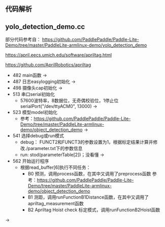 ## 代码解析
## yolo_detection_demo.cc

部分代码参考自：
https://github.com/PaddlePaddle/Paddle-Lite-Demo/tree/master/PaddleLite-armlinux-demo/yolo_detection_demo

https://april.eecs.umich.edu/software/apriltag.html

https://github.com/AprilRobotics/apriltag

* 482 main函数
->
* 487 日志easylogging初始化
->
* 498 摄像头cap初始化
->
* 513 串口serial初始化
    * 57600波特率，8数据位，无奇偶校验位，1停止位
    serialPort("/dev/ttyACM0", 13000)
->
* 523 模型model初始化
    * 参考：https://github.com/PaddlePaddle/Paddle-Lite-Demo/tree/master/PaddleLite-armlinux-demo/object_detection_demo
->
* 541 选择debug或run模式
    * debug：
        FUNCT2和FUNCT3的参数设置为1，根据标定结果计算并修改./parameter.txt下的参数信息
    * run:
         stod(parameterTable[2])；没看懂
->
* 562 开始运行程序
    * 根据read_buffer[6]执行不同任务：
        * B0 预测，调用process函数，在其中又调用了preprocess函数
            参考：https://github.com/PaddlePaddle/Paddle-Lite-Demo/tree/master/PaddleLite-armlinux-demo/object_detection_demo
        * B1 测距，调用runFunctionB1Distance函数，在其中又调用了apriltag_measurement函数
        * B2 Apriltag Hoist check 标定模式，调用runFunctionB2Hoist函数

->